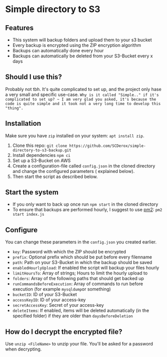 # Simple directory to S3 
## Features
* This system will backup folders and upload them to your s3 bucket
* Every backup is encrypted using the ZIP encryption algorithm
* Backups can automatically done every hour
* Backups can automatically be deleted from your S3-Bucket every x days

## Should I use this?
Probably not tbh. It's quite complicated to set up, and the project only hase a very small and specific use-case. 
`Why is it called "Simple.." if it's complicated to set up? ~ I am very glad you asked, it's because the code is quite simple and it took not a very long time to develop this "thing".`

## Installation
Make sure you have `zip` installed on your system: `apt install zip`.

1. Clone this repo: `git clone https://github.com/SCDerox/simple-directory-to-s3-backup.git`
2. Install dependencies `npm ci`
3. Set up a S3-Bucket on AWS
4. Create a configuration-file called `config.json` in the cloned directory and change the configured parameters (
   explained below).
5. Then start the script as described below. 

## Start the system
* If you only want to back up once run `npm start` in the cloned directory
* To ensure that backups are performed hourly, I suggest to use [pm2](https://pm2.keymetrics.io/): `pm2 start index.js`

## Configure
You can change these parameters in the `config.json` you created earlier.
* `key`: Password with which the ZIP should be encrypted
* `prefix`: Optional prefix which should be put before every filenname
* `path`: Path on your S3-Bucket in which the backup should be saved
* `enabledHourlyUpload`: If enabled the script will backup your files hourly
* `limitHoursTo`: Array of strings; Hours to limit the hourly upload to
* `folders`: Array of the following paths that should get backed up
* `runCommandsBeforeExecution`: Array of commands to run before execution (for example `mysqldump`or something)
* `bucketID`: ID of your S3-Bucket
* `accessKeyID`: ID of your access-key
* `secretAccessKey`: Secret of your access-key
* `deleteItems`: If enabled, items will be deleted automatically (in the specified folder) if they are older than `daysBeforeDeletion`


## How do I decrypt the encrypted file?

Use `unzip <FileName>` to unzip your file. You'll be asked for a password when decrypting.